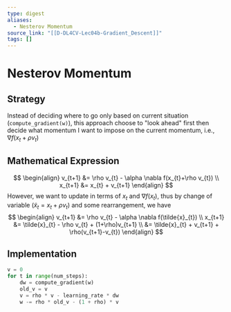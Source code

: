 ```yaml
---
type: digest
aliases:
  - Nesterov Momentum
source_link: "[[D-DL4CV-Lec04b-Gradient_Descent]]"
tags: []
---
```

# Nesterov Momentum
## Strategy

Instead of deciding where to go only based on current situation (`compute_gradient(w)`), this approach choose to "look ahead" first then decide what momentum I want to impose on the current momentum, i.e., $\nabla f(x_{t}+\rho v_{t})$

## Mathematical Expression
$$
\begin{align}
v_{t+1} &= \rho v_{t} - \alpha \nabla f(x_{t}+\rho v_{t}) \\
x_{t+1} &= x_{t} + v_{t+1}
\end{align}
$$
However, we want to update in terms of $x_{t}$ and $\nabla f(x_{t})$, thus by change of variable ($\tilde{x}_{t}=x_{t}+\rho v_{t}$) and some rearrangement, we have
$$
\begin{align}
v_{t+1} &= \rho v_{t} - \alpha \nabla f(\tilde{x}_{t}) \\
x_{t+1} &= \tilde{x}_{t} - \rho v_{t} + (1+\rho)v_{t+1} \\
&= \tilde{x}_{t} + v_{t+1} + \rho(v_{t+1}-v_{t})
\end{align}
$$

## Implementation

```python
v = 0
for t in range(num_steps):
	dw = compute_gradient(w)
	old_v = v
	v = rho * v - learning_rate * dw
	w -= rho * old_v - (1 + rho) * v
```
